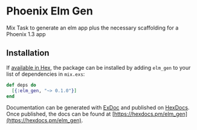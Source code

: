 # Phoenix Elm Gen

Mix Task to generate an elm app plus the necessary scaffolding for a Phoenix 1.3 app

## Installation

If [available in Hex](https://hex.pm/docs/publish), the package can be installed
by adding `elm_gen` to your list of dependencies in `mix.exs`:

```elixir
def deps do
  [{:elm_gen, "~> 0.1.0"}]
end
```

Documentation can be generated with [ExDoc](https://github.com/elixir-lang/ex_doc)
and published on [HexDocs](https://hexdocs.pm). Once published, the docs can
be found at [https://hexdocs.pm/elm_gen](https://hexdocs.pm/elm_gen).
